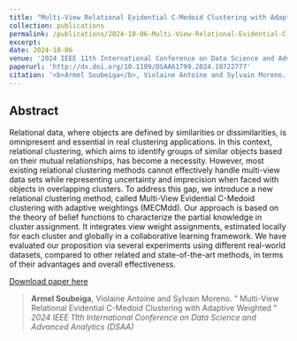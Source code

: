 ```yaml
---
title: "Multi-View Relational Evidential C-Medoid Clustering with Adaptive Weighted"
collection: publications
permalink: /publications/2024-10-06-Multi-View-Relational-Evidential-C-Medoid-Clustering-with-Adaptive-Weighted
excerpt: 
date: 2024-10-06
venue: '2024 IEEE 11th International Conference on Data Science and Advanced Analytics (DSAA)'
paperurl: 'http://dx.doi.org/10.1109/DSAA61799.2024.10722777'
citation: '<b>Armel Soubeiga</b>, Violaine Antoine and Sylvain Moreno. &quot; Multi-View Relational Evidential C-Medoid Clustering with Adaptive Weighted &quot; <i>2024 IEEE 11th International Conference on Data Science and Advanced Analytics (DSAA)</i>'
---
```

## Abstract

Relational data, where objects are defined by similarities or dissimilarities, is omnipresent and essential in real clustering applications. In this context, relational clustering, which aims to identify groups of similar objects based on their mutual relationships, has become a necessity. However, most existing relational clustering methods cannot effectively handle multi-view data sets while representing uncertainty and imprecision when faced with objects in overlapping clusters. To address this gap, we introduce a new relational clustering method, called Multi-View Evidential C-Medoid clustering with adaptive weightings (MECMdd). Our approach is based on the theory of belief functions to characterize the partial knowledge in cluster assignment. It integrates view weight assignments, estimated locally for each cluster and globally in a collaborative learning framework. We have evaluated our proposition via several experiments using different real-world datasets, compared to other related and state-of-the-art methods, in terms of their advantages and overall effectiveness.

<a href='http://dx.doi.org/10.1109/DSAA61799.2024.10722777'>Download paper here</a>


> <b>Armel Soubeiga</b>, Violaine Antoine and Sylvain Moreno. &quot; Multi-View Relational Evidential C-Medoid Clustering with Adaptive Weighted &quot; <i>2024 IEEE 11th International Conference on Data Science and Advanced Analytics (DSAA)</i>

